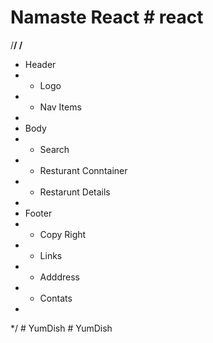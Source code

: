 # Namaste React #   r e a c t 
 
 



 /**/
/**
 * Header
 *  - Logo
 *  - Nav Items
 * 
 * Body
 *  - Search
 *  - Resturant Conntainer
 *  - Restarunt Details
 * 
 * Footer
 *  - Copy Right
 *  - Links
 *  - Adddress
 *  - Contats
 *  
 */
#   Y u m D i s h  
 #   Y u m D i s h  
 
